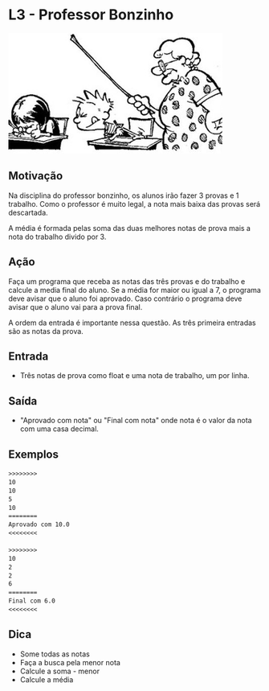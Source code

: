 # L3 - Professor Bonzinho

![_](cover.jpg)

## Motivação

Na disciplina do professor bonzinho, os alunos irão fazer 3 provas e 1 trabalho. Como o professor é muito legal, a nota mais baixa das provas será descartada.

A média é formada pelas soma das duas melhores notas de prova mais a nota do trabalho divido por 3.  

## Ação

Faça um programa que receba as notas das três provas e do trabalho e calcule a media final do aluno. Se a média for maior ou igual a 7, o programa deve avisar que o aluno foi aprovado. Caso contrário o programa deve avisar que o aluno vai para a prova final.

A ordem da entrada é importante nessa questão. As três primeira entradas são as notas da prova.  

## Entrada

- Três notas de prova como float e uma nota de trabalho, um por linha.

## Saída

- "Aprovado com nota" ou "Final com nota" onde nota é o valor da nota com uma casa decimal.  

## Exemplos

```txt
>>>>>>>>
10
10
5
10
========
Aprovado com 10.0
<<<<<<<<

>>>>>>>>
10
2
2
6
========
Final com 6.0
<<<<<<<<
```

## Dica

- Some todas as notas
- Faça a busca pela menor nota
- Calcule a soma - menor
- Calcule a média
